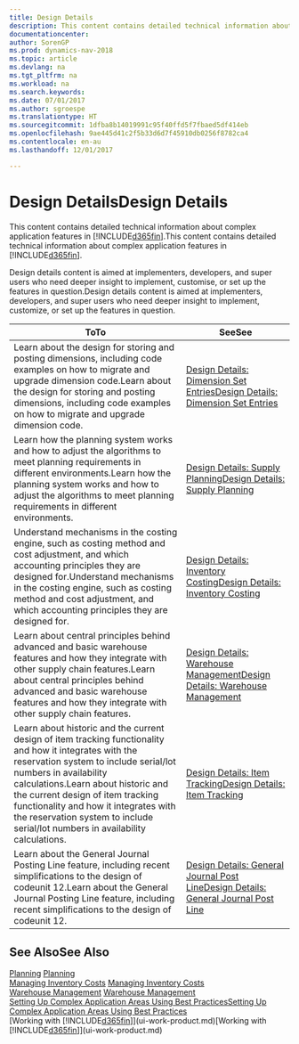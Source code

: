 ```yaml
---
title: Design Details
description: This content contains detailed technical information about complex application features in [!INCLUDE[d365fin](includes/d365fin_md.md)].
documentationcenter: 
author: SorenGP
ms.prod: dynamics-nav-2018
ms.topic: article
ms.devlang: na
ms.tgt_pltfrm: na
ms.workload: na
ms.search.keywords: 
ms.date: 07/01/2017
ms.author: sgroespe
ms.translationtype: HT
ms.sourcegitcommit: 1dfba8b14019991c95f40ffd5f7fbaed5df414eb
ms.openlocfilehash: 9ae445d41c2f5b33d6d7f45910db0256f8782ca4
ms.contentlocale: en-au
ms.lasthandoff: 12/01/2017

---
```

# <a name="design-details"></a><span data-ttu-id="49600-103">Design Details</span><span class="sxs-lookup"><span data-stu-id="49600-103">Design Details</span></span>
<span data-ttu-id="49600-104">This content contains detailed technical information about complex application features in [!INCLUDE[d365fin](includes/d365fin_md.md)].</span><span class="sxs-lookup"><span data-stu-id="49600-104">This content contains detailed technical information about complex application features in [!INCLUDE[d365fin](includes/d365fin_md.md)].</span></span>  

 <span data-ttu-id="49600-105">Design details content is aimed at implementers, developers, and super users who need deeper insight to implement, customise, or set up the features in question.</span><span class="sxs-lookup"><span data-stu-id="49600-105">Design details content is aimed at implementers, developers, and super users who need deeper insight to implement, customize, or set up the features in question.</span></span>  

|<span data-ttu-id="49600-106">**To**</span><span class="sxs-lookup"><span data-stu-id="49600-106">**To**</span></span>|<span data-ttu-id="49600-107">**See**</span><span class="sxs-lookup"><span data-stu-id="49600-107">**See**</span></span>|  
|------------|-------------|  
|<span data-ttu-id="49600-108">Learn about the design for storing and posting dimensions, including code examples on how to migrate and upgrade dimension code.</span><span class="sxs-lookup"><span data-stu-id="49600-108">Learn about the design for storing and posting dimensions, including code examples on how to migrate and upgrade dimension code.</span></span>|[<span data-ttu-id="49600-109">Design Details: Dimension Set Entries</span><span class="sxs-lookup"><span data-stu-id="49600-109">Design Details: Dimension Set Entries</span></span>](design-details-dimension-set-entries.md)|  
|<span data-ttu-id="49600-110">Learn how the planning system works and how to adjust the algorithms to meet planning requirements in different environments.</span><span class="sxs-lookup"><span data-stu-id="49600-110">Learn how the planning system works and how to adjust the algorithms to meet planning requirements in different environments.</span></span>|[<span data-ttu-id="49600-111">Design Details: Supply Planning</span><span class="sxs-lookup"><span data-stu-id="49600-111">Design Details: Supply Planning</span></span>](design-details-supply-planning.md)|  
|<span data-ttu-id="49600-112">Understand mechanisms in the costing engine, such as costing method and cost adjustment, and which accounting principles they are designed for.</span><span class="sxs-lookup"><span data-stu-id="49600-112">Understand mechanisms in the costing engine, such as costing method and cost adjustment, and which accounting principles they are designed for.</span></span>|[<span data-ttu-id="49600-113">Design Details: Inventory Costing</span><span class="sxs-lookup"><span data-stu-id="49600-113">Design Details: Inventory Costing</span></span>](design-details-inventory-costing.md)|  
|<span data-ttu-id="49600-114">Learn about central principles behind advanced and basic warehouse features and how they integrate with other supply chain features.</span><span class="sxs-lookup"><span data-stu-id="49600-114">Learn about central principles behind advanced and basic warehouse features and how they integrate with other supply chain features.</span></span>|[<span data-ttu-id="49600-115">Design Details: Warehouse Management</span><span class="sxs-lookup"><span data-stu-id="49600-115">Design Details: Warehouse Management</span></span>](design-details-warehouse-management.md)|  
|<span data-ttu-id="49600-116">Learn about historic and the current design of item tracking functionality and how it integrates with the reservation system to include serial/lot numbers in availability calculations.</span><span class="sxs-lookup"><span data-stu-id="49600-116">Learn about historic and the current design of item tracking functionality and how it integrates with the reservation system to include serial/lot numbers in availability calculations.</span></span>|[<span data-ttu-id="49600-117">Design Details: Item Tracking</span><span class="sxs-lookup"><span data-stu-id="49600-117">Design Details: Item Tracking</span></span>](design-details-item-tracking.md)|  
|<span data-ttu-id="49600-118">Learn about the General Journal Posting Line feature, including recent simplifications to the design of codeunit 12.</span><span class="sxs-lookup"><span data-stu-id="49600-118">Learn about the General Journal Posting Line feature, including recent simplifications to the design of codeunit 12.</span></span>|[<span data-ttu-id="49600-119">Design Details: General Journal Post Line</span><span class="sxs-lookup"><span data-stu-id="49600-119">Design Details: General Journal Post Line</span></span>](design-details-general-journal-post-line.md)|  

## <a name="see-also"></a><span data-ttu-id="49600-120">See Also</span><span class="sxs-lookup"><span data-stu-id="49600-120">See Also</span></span>  
 <span data-ttu-id="49600-121">[Planning](production-planning.md) </span><span class="sxs-lookup"><span data-stu-id="49600-121">[Planning](production-planning.md) </span></span>  
 <span data-ttu-id="49600-122">[Managing Inventory Costs](finance-manage-inventory-costs.md) </span><span class="sxs-lookup"><span data-stu-id="49600-122">[Managing Inventory Costs](finance-manage-inventory-costs.md) </span></span>  
 <span data-ttu-id="49600-123">[Warehouse Management](warehouse-manage-warehouse.md) </span><span class="sxs-lookup"><span data-stu-id="49600-123">[Warehouse Management](warehouse-manage-warehouse.md) </span></span>  
 [<span data-ttu-id="49600-124">Setting Up Complex Application Areas Using Best Practices</span><span class="sxs-lookup"><span data-stu-id="49600-124">Setting Up Complex Application Areas Using Best Practices</span></span>](set-up-complex-application-areas-using-best-practices.md)  
 <span data-ttu-id="49600-125">[Working with [!INCLUDE[d365fin](includes/d365fin_md.md)]](ui-work-product.md)</span><span class="sxs-lookup"><span data-stu-id="49600-125">[Working with [!INCLUDE[d365fin](includes/d365fin_md.md)]](ui-work-product.md)</span></span>

